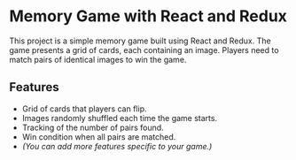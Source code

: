 # Memory Game with React and Redux

This project is a simple memory game built using React and Redux. The game presents a grid of cards, each containing an image. Players need to match pairs of identical images to win the game.


## Features

- Grid of cards that players can flip.
- Images randomly shuffled each time the game starts.
- Tracking of the number of pairs found.
- Win condition when all pairs are matched.
- _(You can add more features specific to your game.)_
